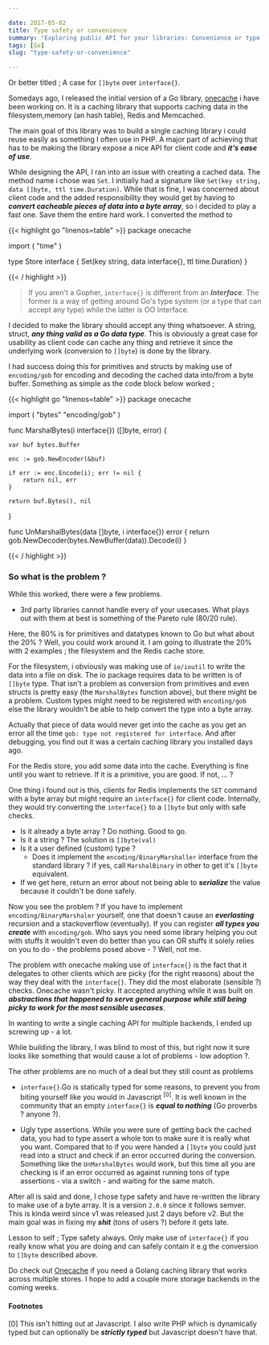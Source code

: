 ```yaml
---

date: 2017-05-02
title: Type safety or convenience
summary: "Exploring public API for your libraries: Convenience or type safety?"
tags: [Go]
slug: "type-safety-or-convenience"

---
```


Or better titled ; A case for `[]byte` over `interface{}`.

Somedays ago, I released the initial version of a Go library, [onecache](https://github.com/adelowo/onecache) i have been working on.
It is a caching library that supports caching data in the filesystem,memory (an hash table), Redis and Memcached.

The main goal of this library was to build a single caching library i could reuse easily as something I often use in PHP.
A major part of achieving that has to be making the library expose a nice API for client code and ___it's ease of use___.

While designing the API, I ran into an issue with creating a cached data.
The method name i chose was `Set`. I initially had a signature like `Set(key string, data []byte, ttl time.Duration)`.
While that is fine, I was concerned about client code and the added responsibility they would get by having to ___convert cacheable pieces of data into a byte array___, so i decided to play a fast one.
Save them the entire hard work. I converted the method to

{{< highlight go "linenos=table"  >}}
package onecache

import (
	"time"
)

type Store interface {
	Set(key string, data interface{}, ttl time.Duration)
}

{{< / highlight >}}

> If you aren't a Gopher, `interface{}` is different from an ___Interface___. The former
> is a way of getting around Go's type system (or a type that can accept any type) while the latter is OO Interface.


I decided to make the library should accept any thing whatsoever.
A string, struct, ___any thing valid as a Go data type___.
This is obviously a great case for usability as client code can cache any thing and retrieve it since the underlying work (conversion to `[]byte`) is done by the library.

I had success doing this for primitives and structs by making use of `encoding/gob` for encoding and decoding the cached data into/from a byte buffer.
Something as simple as the code block below worked ;

{{< highlight go "linenos=table"  >}}
package onecache

import (
	"bytes"
	"encoding/gob"
)

func MarshalBytes(i interface{}) ([]byte, error) {

	var buf bytes.Buffer

	enc := gob.NewEncoder(&buf)

	if err := enc.Encode(i); err != nil {
		return nil, err
	}

	return buf.Bytes(), nil
}

func UnMarshalBytes(data []byte, i interface{}) error {
	return gob.NewDecoder(bytes.NewBuffer(data)).Decode(i)
}

{{< / highlight >}}

### So what is the problem ?

While this worked, there were a few problems.

- 3rd party libraries cannot handle every of your usecases. What plays out with them at best is something of the Pareto rule (80/20 rule).

Here, the 80% is for primitives and datatypes known to Go but what about the 20% ? Well, you could work around it. I am going to illustrate the 20% with 2 examples ;
the filesystem and the Redis cache store.

For the filesystem, i obviously was making use of `io/ioutil` to write the data into a file on disk.
The io package requires data to be written is of `[]byte` type.
That isn't a problem as conversion from primitives and even structs is pretty easy (the `MarshalBytes` function above), but there might be a problem.
Custom types might need to be registered with `encoding/gob` else the library wouldn't be able to help convert the type into a byte array.

Actually that piece of data would never get into the cache as you get an error all the time `gob: type not registered for interface`.
And after debugging, you find out it was a certain caching library you installed days ago.

For the Redis store, you add some data into the cache. Everything is fine until you want to retrieve. If it is a primitive, you are good. If not, ... ?

One thing i found out is this, clients for Redis implements the `SET` command with a byte array but might require an `interface{}` for client code.
Internally, they would try converting the `interface{}` to a `[]byte` but only with safe checks.

  - Is it already a byte array ? Do nothing. Good to go.
  - Is it a string ? The solution is `[]byte(val)`
  - Is it a user defined (custom) type ?
    - Does it implement the `encoding/BinaryMarshaller` interface from the standard library ? if yes, call `MarshalBinary` in other to get it's `[]byte` equivalent.
  - If we get here, return an error about not being able to ___serialize___ the value because it couldn't be done safely.

Now you see the problem ? If you have to implement `encoding/BinaryMarshaler` yourself, one that doesn't cause an ___everlasting___ recursion and a stackoverflow (eventually).
If you can register ___all types you create___ with `encoding/gob`.
Who says you need some library helping you out with stuffs it wouldn't even do better than you can OR stuffs it solely relies on you to do - the problems posed above - ? Well, not me.

The problem with onecache making use of `interface{}` is the fact that it delegates to other clients which are picky (for the right reasons) about the way they deal with the `interface{}`.
They did the most elaborate (sensible ?) checks. Onecache wasn't picky.
It accepted anything while it was built on ___abstractions that happened to serve general purpose while still being picky to work for the most sensible usecases___.

In wanting to write a single caching API for multiple backends, I ended up screwing up - a lot.

While building the library, I was blind to most of this, but right now it sure looks like something that would cause a lot of problems - low adoption ?.

The other problems are no much of a deal but they still count as problems

- `interface{}`.Go is statically typed for some reasons, to prevent you from biting yourself like you would in Javascript <sup>[0]</sup>.
It is well known in the community that an empty `interface{}` is ___equal to nothing___ (Go proverbs ? anyone ?).

- Ugly type assertions. While you were sure of getting back the cached data, you had to type assert a whole ton to make sure it is really what you want.
Compared that to if you were handed a `[]byte` you could just read into a struct and check if an error occurred during the conversion.
Something like the `UnMarshalBytes` would work, but this time all you are checking is if an error occurred as against running tons of type assertions - via a switch - and waiting for the same match.

After all is said and done, I chose type safety and have re-written the library to make use of a byte array.
It is a version `2.0.0` since it follows semver. This is kinda weird since v1 was released just 2 days before v2.
But the main goal was in fixing my ___shit___ (tons of users ?) before it gets late.

Lesson to self ; Type safety always. Only make use of `interface{}` if you really know what you are doing and can safely contain it e.g the conversion to `[]byte` described above.

Do check out [Onecache](https://github.com/adelowo/onecache) if you need a Golang caching library that works across multiple stores. I hope to add a couple more storage backends in the coming weeks.

#### Footnotes

[0] This isn't hitting out at Javascript. I also write PHP which is dynamically typed but can optionally be ___strictly typed___ but Javascript doesn't have that.

